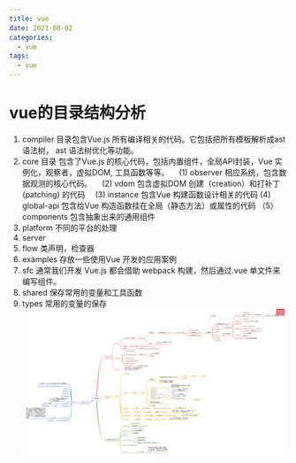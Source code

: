 ```yaml
---
title: vue
date: 2021-08-02
categories:
  - vue
tags:
  - vue
---
```

# vue的目录结构分析
1. compiler 目录包含Vue.js 所有编译相关的代码。它包括把所有模板解析成ast 语法树， ast 语法树优化等功能。
2. core 目录 包含了Vue.js 的核心代码，包括内置组件，全局API封装，Vue 实例化，观察者，虚拟DOM, 工具函数等等。
　(1) observer     相应系统，包含数据观测的核心代码。
　(2) vdom     包含虚拟DOM 创建（creation）和打补丁(patching) 的代码
　(3) instance  包含Vue 构建函数设计相关的代码
  (4) global-api   包含给Vue 构造函数挂在全局（静态方法）或属性的代码
 （5）components  包含抽象出来的通用组件
3. platform 不同的平台的处理
4. server
5. flow   类声明，检查器
6. examples  存放一些使用Vue 开发的应用案例
7. sfc 通常我们开发 Vue.js 都会借助 webpack 构建，然后通过.vue 单文件来编写组件。
8. shared 保存常用的变量和工具函数
9. types  常用的变量的保存
![xmind](./core.png)